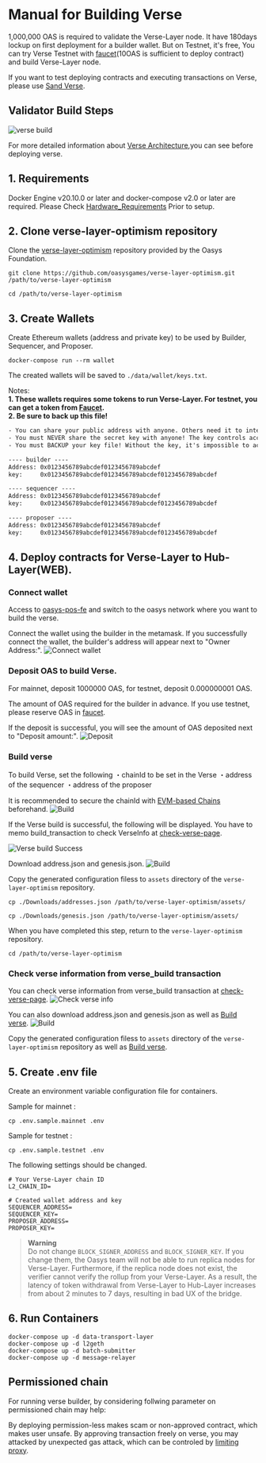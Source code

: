 # Manual for Building Verse

1,000,000 OAS is required to validate the Verse-Layer node.
It have 180days lockup on first deployment for a builder wallet.
But on Testnet, it's free, You can try Verse Testnet with [faucet](https://faucet.testnet.oasys.games)(10OAS is sufficient to deploy contract) and build Verse-Layer node.

If you want to test deploying contracts and executing transactions on Verse, please use [Sand Verse](/docs/verse-developer/how-to-build-verse/1-6-sandverse).

## Validator Build Steps

![verse build](/img/docs/techdocs/verse/versebuild.png)

For more detailed information about [Verse Architecture](/docs/architecture/verse-layer/1-1-verse-layer),you can see before deploying verse. 

## 1. Requirements

Docker Engine v20.10.0 or later and docker-compose v2.0 or later are required.
Please Check [Hardware_Requirements](/docs/verse-developer/how-to-build-verse/1-1-requirement) Prior to setup. 

## 2. Clone verse-layer-optimism repository
Clone the [verse-layer-optimism](https://github.com/oasysgames/verse-layer-optimism) repository provided by the Oasys Foundation.

```shell
git clone https://github.com/oasysgames/verse-layer-optimism.git /path/to/verse-layer-optimism

cd /path/to/verse-layer-optimism
```

## 3. Create Wallets

Create Ethereum wallets (address and private key) to be used by Builder, Sequencer, and Proposer.

```shell
docker-compose run --rm wallet
```

The created wallets will be saved to `./data/wallet/keys.txt`.

Notes:  
**1. These wallets requires some tokens to run Verse-Layer. For testnet, you can get a token from [Faucet](https://faucet.testnet.oasys.games/).**  
**2. Be sure to back up this file!**

```text:./data/wallet/keys.txt
- You can share your public address with anyone. Others need it to interact with you.
- You must NEVER share the secret key with anyone! The key controls access to your funds!
- You must BACKUP your key file! Without the key, it's impossible to access account funds!

---- builder ----
Address: 0x0123456789abcdef0123456789abcdef
key:     0x0123456789abcdef0123456789abcdef0123456789abcdef

---- sequencer ----
Address: 0x0123456789abcdef0123456789abcdef
key:     0x0123456789abcdef0123456789abcdef0123456789abcdef

---- proposer ----
Address: 0x0123456789abcdef0123456789abcdef
key:     0x0123456789abcdef0123456789abcdef0123456789abcdef
```

## 4. Deploy contracts for Verse-Layer to Hub-Layer(WEB).

### Connect wallet
Access to [oasys-pos-fe](https://oasys-pos-fe.vercel.app/verse) and switch to the oasys network where you want to build the verse.

Connect the wallet using the builder in the metamask.
If you successfully connect the wallet, the builder's address will appear next to "Owner Address:".
![Connect wallet](/img/docs/techdocs/oasys-pos-fe/connect_wallet.png)

### Deposit OAS to build Verse.
For mainnet, deposit 1000000 OAS, for testnet, deposit 0.000000001 OAS.

The amount of OAS required for the builder in advance. If you use testnet, please reserve OAS in [faucet](https://faucet.testnet.oasys.games).

If the deposit is successful, you will see the amount of OAS deposited next to "Deposit amount:".
![Deposit](/img/docs/techdocs/oasys-pos-fe/deposit.png)

### Build verse
To build Verse, set the following
・chainId to be set in the Verse
・address of the sequencer
・address of the proposer

It is recommended to secure the chainId with [EVM-based Chains](https://github.com/ethereum-lists/chains) beforehand.
![Build](/img/docs/techdocs/oasys-pos-fe/build.png)


If the Verse build is successful, the following will be displayed. You have to memo build_transaction to check VerseInfo at [check-verse-page](#check-verse-information-from-verse_build-transaction).

![Verse build Success](/img/docs/techdocs/oasys-pos-fe/verse_build_success.png)

Download address.json and genesis.json.
![Build](/img/docs/techdocs/oasys-pos-fe/build_complete.png)

Copy the generated configuration filess to `assets` directory of the `verse-layer-optimism` repository.

```shell
cp ./Downloads/addresses.json /path/to/verse-layer-optimism/assets/

cp ./Downloads/genesis.json /path/to/verse-layer-optimism/assets/ 
```

When you have completed this step, return to the `verse-layer-optimism` repository.

```shell
cd /path/to/verse-layer-optimism
```

### Check verse information from verse_build transaction
You can check verse information from verse_build transaction at [check-verse-page](https://oasys-pos-fe.vercel.app/check-verse).
![Check verse info](/img/docs/techdocs/oasys-pos-fe/check_verse_info.png)

You can also download address.json and genesis.json as well as [Build verse](#build-verse).
![Build](/img/docs/techdocs/oasys-pos-fe/build_complete.png)

Copy the generated configuration filess to `assets` directory of the `verse-layer-optimism` repository as well as [Build verse](#build-verse).

## 5. Create .env file

Create an environment variable configuration file for containers.

Sample for mainnet : 

```shell
cp .env.sample.mainnet .env
```

Sample for testnet :
```shell
cp .env.sample.testnet .env
```

The following settings should be changed.

```shell
# Your Verse-Layer chain ID
L2_CHAIN_ID=

# Created wallet address and key
SEQUENCER_ADDRESS=
SEQUENCER_KEY=
PROPOSER_ADDRESS=
PROPOSER_KEY=
```

> **Warning**  
> Do not change `BLOCK_SIGNER_ADDRESS` and `BLOCK_SIGNER_KEY`. If you change them, the Oasys team will not be able to run replica nodes for Verse-Layer. Furthermore, if the replica node does not exist, the verifier cannot verify the rollup from your Verse-Layer. As a result, the latency of token withdrawal from Verse-Layer to Hub-Layer increases from about 2 minutes to 7 days, resulting in bad UX of the bridge.

## 6. Run Containers

```shell
docker-compose up -d data-transport-layer
docker-compose up -d l2geth
docker-compose up -d batch-submitter
docker-compose up -d message-relayer
```
## Permissioned chain

For running verse builder, by considering follwing parameter on permissioned chain may help: 

By deploying permission-less makes scam or non-approved contract, which makes user unsafe. 
By approving transaction freely on verse, you may attacked by unexpected gas attack, which can be controled by [limiting proxy](docs\documentation\4-build-dapps\1-how-to-build-verse\1-4-verse-proxy). 


